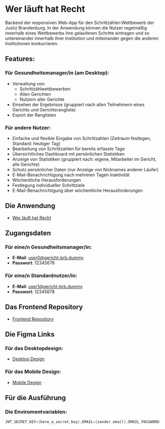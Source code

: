 # Wer läuft hat Recht

Backend der responsiven Web-App für den Schrittzähler-Wettbewerb der Justiz Brandenburg. In der Anwendung können die Nutzer regelmäßig innerhalb eines Wettbewerbs ihre gelaufenen Schritte eintragen und so untereinander innerhalb ihrer Institution und miteinander gegen die anderen Institutionen konkurrieren.

## Features:

### Für Gesundheitsmanager/in (am Desktop):
- Verwaltung von:
  - Schrittzählwettbewerben
  - Allen Gerichten
  - Nutzern aller Gerichte
- Einsehen der Ergebnisse (gruppiert nach allen Teilnehmern eines Gerichts und Gerichtsrangliste)
- Export der Ranglisten

### Für andere Nutzer:
- Einfache und flexible Eingabe von Schrittzahlen (Zeitraum festlegen, Standard: heutiger Tag)
- Bearbeitung von Schrittzahlen für bereits erfasste Tage
- Übersichtliches Dashboard mit persönlichen Statistiken
- Anzeige von Statistiken (gruppiert nach: eigene, Mitarbeiter im Gericht, alle Gerichte)
- Schutz persönlicher Daten (nur Anzeige von Nicknames anderer Läufer)
- E-Mail-Benachrichtigung nach mehreren Tagen Inaktivität
- Wöchentliche Herausforderungen
- Festlegung individueller Schrittziele
- E-Mail-Benachrichtigung über wöchentliche Herausforderungen


## Die Anwendung
- [Wer läuft hat Recht](https://mux.ein-toast.de)

## Zugangsdaten
### Für eine/n Gesundheitsmanager/in:
- **E-Mail**: user0@gericht-brb.dummy
- **Passwort**: 12345678

### Für eine/n Standardnutzer/in:
- **E-Mail**: user1@gericht-brb.dummy
- **Passwort**: 12345678

## Das Frontend Repository
- [Frontend Repository](http://github.com/StudyProjectsTHB/WerLaeuftHatRecht_Frontend)

## Die Figma Links
### Für das Desktopdesign:
- [Desktop Design](https://www.figma.com/proto/9slkBlofLbU8UXBxb6RAqe/Wer-l%C3%A4uft-hat-Recht?page-id=0%3A1&node-id=116-741&viewport=184%2C-287%2C0.18&t=RnhLMXGo4LRJhxTL-1&scaling=scale-down&content-scaling=fixed&starting-point-node-id=116%3A741&show-proto-sidebar=1)

### Für das Mobile Design:
- [Mobile Design](https://www.figma.com/proto/9slkBlofLbU8UXBxb6RAqe/Wer-l%C3%A4uft-hat-Recht?page-id=48%3A1150&node-id=168-2654&viewport=184%2C-287%2C0.18&t=EhJoaKeSqwg0OHnM-1&scaling=scale-down&content-scaling=fixed&starting-point-node-id=168%3A2654)

## Für die Ausführung
### Die Enviromentvariablen:
```java
JWT_SECRET_KEY={here_a_secret_key};EMAIL={sender_email};EMAIL_PASSWORD={sender_passwort};WEATHER_KEY={key_of_weather_api}
```
